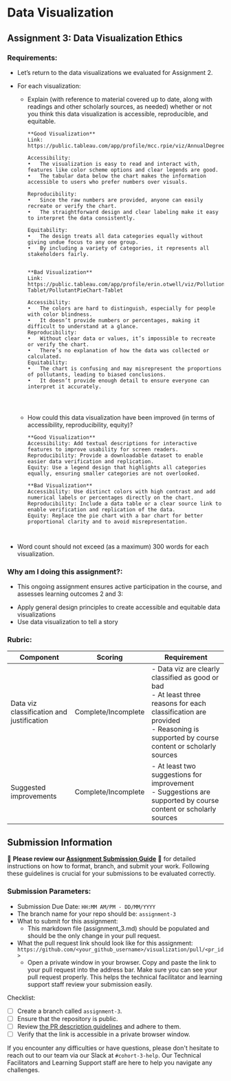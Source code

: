 # Data Visualization

## Assignment 3: Data Visualization Ethics

### Requirements:
- Let’s return to the data visualizations we evaluated for Assignment 2.  
- For each visualization: 
    - Explain (with reference to material covered up to date, along with readings and other scholarly sources, as needed) whether or not you think this data visualization is accessible, reproducible, and equitable. 
        ```
        **Good Visualization**
        Link: https://public.tableau.com/app/profile/mcc.rpie/viz/AnnualDegreesandCertificates_16487718324400/Awards

       Accessibility:
        •	The visualization is easy to read and interact with, features like color scheme options and clear legends are good.
        •	The tabular data below the chart makes the information accessible to users who prefer numbers over visuals.

        Reproducibility:
        •	Since the raw numbers are provided, anyone can easily recreate or verify the chart.
        •	The straightforward design and clear labeling make it easy to interpret the data consistently.

        Equitability:
        •	The design treats all data categories equally without giving undue focus to any one group.
        •	By including a variety of categories, it represents all stakeholders fairly.

        
        **Bad Visualization**
        Link: https://public.tableau.com/app/profile/erin.otwell/viz/Pollutionpiechart-Tablet/PollutantPieChart-Tablet

        Accessibility:
        •	The colors are hard to distinguish, especially for people with color blindness.
        •	It doesn’t provide numbers or percentages, making it difficult to understand at a glance.
        Reproducibility:
        •	Without clear data or values, it’s impossible to recreate or verify the chart.
        •	There’s no explanation of how the data was collected or calculated.
        Equitability:
        •	The chart is confusing and may misrepresent the proportions of pollutants, leading to biased conclusions.
        •	It doesn’t provide enough detail to ensure everyone can interpret it accurately.




        ```
    - How could this data visualization have been improved (in terms of accessibility, reproducibility, equity)?  
        ```
        **Good Visualization**
        Accessibility: Add textual descriptions for interactive features to improve usability for screen readers.
        Reproducibility: Provide a downloadable dataset to enable easier data verification and replication.
        Equity: Use a legend design that highlights all categories equally, ensuring smaller categories are not overlooked.

        **Bad Visualization**
        Accessibility: Use distinct colors with high contrast and add numerical labels or percentages directly on the chart.
        Reproducibility: Include a data table or a clear source link to enable verification and replication of the data.
        Equity: Replace the pie chart with a bar chart for better proportional clarity and to avoid misrepresentation.



        ```

- Word count should not exceed (as a maximum) 300 words for each visualization. 

### Why am I doing this assignment?:
- This ongoing assignment ensures active participation in the course, and assesses learning outcomes 2 and 3:  
* Apply general design principles to create accessible and equitable data visualizations
* Use data visualization to tell a story

### Rubric:
| Component               | Scoring   | Requirement                                                 |
|-------------------------|-----------|-------------------------------------------------------------|
| Data viz classification and justification | Complete/Incomplete | - Data viz are clearly classified as good or bad<br />- At least three reasons for each classification are provided<br />- Reasoning is supported by course content or scholarly sources |
| Suggested improvements  | Complete/Incomplete | - At least two suggestions for improvement<br />- Suggestions are supported by course content or scholarly sources |

## Submission Information

🚨 **Please review our [Assignment Submission Guide](https://github.com/UofT-DSI/onboarding/blob/main/onboarding_documents/submissions.md)** 🚨 for detailed instructions on how to format, branch, and submit your work. Following these guidelines is crucial for your submissions to be evaluated correctly.

### Submission Parameters:
* Submission Due Date: `HH:MM AM/PM - DD/MM/YYYY`
* The branch name for your repo should be: `assignment-3`
* What to submit for this assignment:
    * This markdown file (assignment_3.md) should be populated and should be the only change in your pull request.
* What the pull request link should look like for this assignment: `https://github.com/<your_github_username>/visualization/pull/<pr_id>`
    * Open a private window in your browser. Copy and paste the link to your pull request into the address bar. Make sure you can see your pull request properly. This helps the technical facilitator and learning support staff review your submission easily.

Checklist:
- [ ] Create a branch called `assignment-3`.
- [ ] Ensure that the repository is public.
- [ ] Review [the PR description guidelines](https://github.com/UofT-DSI/onboarding/blob/main/onboarding_documents/submissions.md#guidelines-for-pull-request-descriptions) and adhere to them.
- [ ] Verify that the link is accessible in a private browser window.

If you encounter any difficulties or have questions, please don't hesitate to reach out to our team via our Slack at `#cohort-3-help`. Our Technical Facilitators and Learning Support staff are here to help you navigate any challenges.
